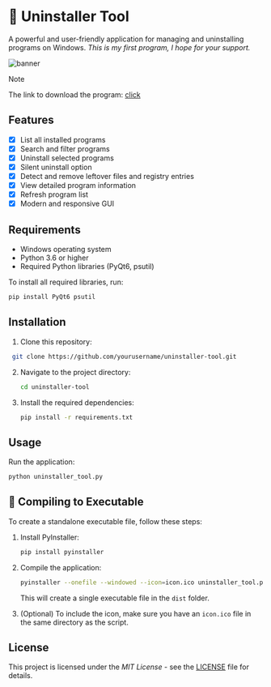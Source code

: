 # 🗿 Uninstaller Tool

A powerful and user-friendly application for managing and uninstalling programs on Windows. *This is my first program, I hope for your support.*

<img alt="banner" src="https://cdn.glitch.global/64e004e3-d81d-4b3a-9fb1-c899982de83f/b9b742e9-8926-40c1-89d8-0da9618ae1f0.image.png?v=1735136414857">

> [!NOTE]
> The link to download the program: [click](https://github.com/lordofsunshine/uninstaller-tool/releases/download/v.0.0.1/main.exe)

## Features

- [x] List all installed programs
- [x] Search and filter programs
- [x] Uninstall selected programs
- [x] Silent uninstall option
- [x] Detect and remove leftover files and registry entries
- [x] View detailed program information
- [x] Refresh program list
- [x] Modern and responsive GUI

## Requirements

- Windows operating system
- Python 3.6 or higher
- Required Python libraries (PyQt6, psutil)

To install all required libraries, run:
```bash
pip install PyQt6 psutil
```

## Installation

1. Clone this repository:
  ```bash
   git clone https://github.com/yourusername/uninstaller-tool.git
   ```

2. Navigate to the project directory:
   ```bash
   cd uninstaller-tool
   ```

3. Install the required dependencies:
   ```bash
   pip install -r requirements.txt
   ```

## Usage

Run the application:

```bash
python uninstaller_tool.py
```

## 🔑 Compiling to Executable

To create a standalone executable file, follow these steps:

1. Install PyInstaller:
   ```bash
   pip install pyinstaller
   ```

2. Compile the application:
   ```bash
   pyinstaller --onefile --windowed --icon=icon.ico uninstaller_tool.py
   ```

   This will create a single executable file in the `dist` folder.

3. (Optional) To include the icon, make sure you have an `icon.ico` file in the same directory as the script.

## License

This project is licensed under the *MIT License* - see the [LICENSE](LICENSE) file for details.

